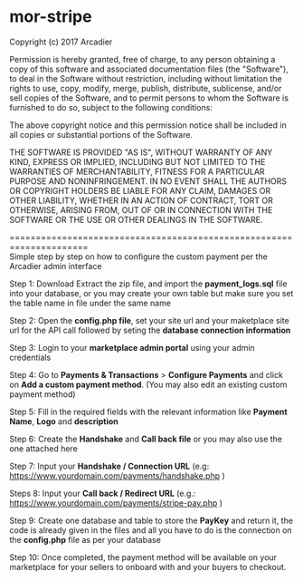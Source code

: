 # mor-stripe
Copyright (c) 2017 Arcadier

Permission is hereby granted, free of charge, to any person obtaining a copy of this software and associated documentation files (the "Software"), to deal in the Software without restriction, including without limitation the rights to use, copy, modify, merge, publish, distribute, sublicense, and/or sell copies of the Software, and to permit persons to whom the Software is furnished to do so, subject to the following conditions:

The above copyright notice and this permission notice shall be included in all copies or substantial portions of the Software.

THE SOFTWARE IS PROVIDED "AS IS", WITHOUT WARRANTY OF ANY KIND, EXPRESS OR IMPLIED, INCLUDING BUT NOT LIMITED TO THE WARRANTIES OF MERCHANTABILITY, FITNESS FOR A PARTICULAR PURPOSE AND NONINFRINGEMENT. IN NO EVENT SHALL THE AUTHORS OR COPYRIGHT HOLDERS BE LIABLE FOR ANY CLAIM, DAMAGES OR OTHER LIABILITY, WHETHER IN AN ACTION OF CONTRACT, TORT OR OTHERWISE, ARISING FROM, OUT OF OR IN CONNECTION WITH THE SOFTWARE OR THE USE OR OTHER DEALINGS IN THE SOFTWARE.

=====================================================================<br/>
Simple step by step on how to configure the custom payment per the Arcadier admin interface

Step 1: Download Extract the zip file, and import the <b>payment_logs.sql</b> file into your database, or you may create your own table  but make sure you set the table name in file under the same name

Step 2: Open the <b>config.php file</b>, set your site url and your maketplace site url for the API call followed by seting the <b>database connection information</b>

Step 3: Login to your <b>marketplace admin portal</b> using your admin credentials

Step 4: Go to <b>Payments & Transactions</b> > <b>Configure Payments</b> and click on <b>Add a custom payment method</b>. (You may also edit an existing custom payment method)

Step 5: Fill in the required fields with the relevant information like <b>Payment Name</b>, <b>Logo</b> and <b>description</b>

Step 6: Create the <b>Handshake</b> and <b>Call back file</b> or you may also use the one attached here

Step 7: Input your <b>Handshake / Connection URL</b> (e.g: https://www.yourdomain.com/payments/handshake.php )

Steps 8: Input your <b>Call back / Redirect URL</b> (e.g.: https://www.yourdomain.com/payments/stripe-pay.php )

Step 9: Create one database and table to store the <b>PayKey</b> and return it, the code is already given in the files and all you have to do is the connection on the <b>config.php</b> file as per your database

Step 10: Once completed, the payment method will be available on your marketplace for your sellers to onboard with and your buyers to checkout.
